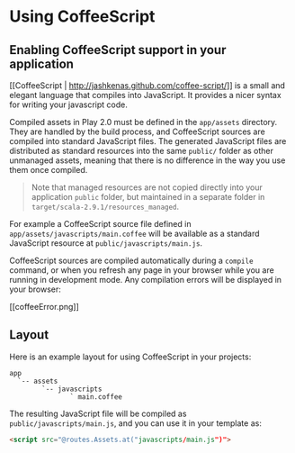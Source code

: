 # Using CoffeeScript

## Enabling CoffeeScript support in your application

[[CoffeeScript | http://jashkenas.github.com/coffee-script/]] is a small and elegant language that compiles into JavaScript. It provides a nicer syntax for writing your javascript code.

Compiled assets in Play 2.0 must be defined in the `app/assets` directory. They are handled by the build process, and CoffeeScript sources are compiled into standard JavaScript files. The generated JavaScript files are distributed as standard resources into the same `public/` folder as other unmanaged assets, meaning that there is no difference in the way you use them once compiled.

> Note that managed resources are not copied directly into your application `public` folder, but maintained in a separate folder in `target/scala-2.9.1/resources_managed`.

For example a CoffeeScript source file defined in `app/assets/javascripts/main.coffee` will be available as a standard JavaScript resource at `public/javascripts/main.js`.

CoffeeScript sources are compiled automatically during a `compile` command, or when you refresh any page in your browser while you are running in development mode. Any compilation errors will be displayed in your browser:

[[coffeeError.png]]

## Layout

Here is an example layout for using CoffeeScript in your projects:

```
app
  `-- assets
        `-- javascripts
               ` main.coffee   
```

The resulting JavaScript file will be compiled as `public/javascripts/main.js`, and you can use it in your template as:

```html
<script src="@routes.Assets.at("javascripts/main.js")">
```